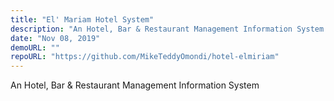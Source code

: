 ```yaml
---
title: "El' Mariam Hotel System"
description: "An Hotel, Bar & Restaurant Management Information System."
date: "Nov 08, 2019"
demoURL: ""
repoURL: "https://github.com/MikeTeddyOmondi/hotel-elmiriam"
---
```


An Hotel, Bar & Restaurant Management Information System